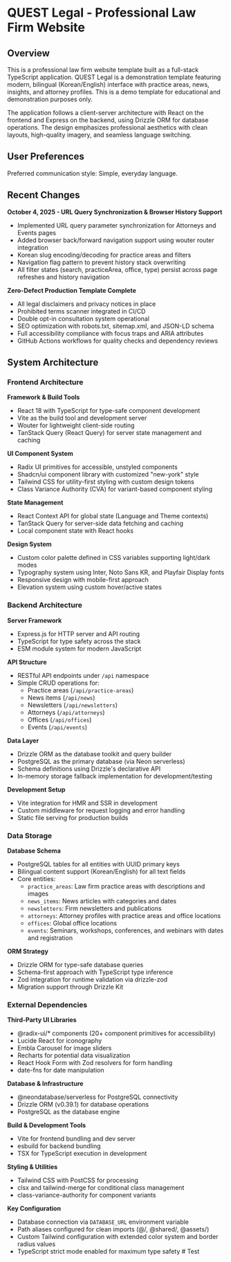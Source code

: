 # QUEST Legal - Professional Law Firm Website

## Overview

This is a professional law firm website template built as a full-stack TypeScript application. QUEST Legal is a demonstration template featuring modern, bilingual (Korean/English) interface with practice areas, news, insights, and attorney profiles. This is a demo template for educational and demonstration purposes only.

The application follows a client-server architecture with React on the frontend and Express on the backend, using Drizzle ORM for database operations. The design emphasizes professional aesthetics with clean layouts, high-quality imagery, and seamless language switching.

## User Preferences

Preferred communication style: Simple, everyday language.

## Recent Changes

**October 4, 2025 - URL Query Synchronization & Browser History Support**
- Implemented URL query parameter synchronization for Attorneys and Events pages
- Added browser back/forward navigation support using wouter router integration
- Korean slug encoding/decoding for practice areas and filters
- Navigation flag pattern to prevent history stack overwriting
- All filter states (search, practiceArea, office, type) persist across page refreshes and history navigation

**Zero-Defect Production Template Complete**
- All legal disclaimers and privacy notices in place
- Prohibited terms scanner integrated in CI/CD
- Double opt-in consultation system operational
- SEO optimization with robots.txt, sitemap.xml, and JSON-LD schema
- Full accessibility compliance with focus traps and ARIA attributes
- GitHub Actions workflows for quality checks and dependency reviews

## System Architecture

### Frontend Architecture

**Framework & Build Tools**
- React 18 with TypeScript for type-safe component development
- Vite as the build tool and development server
- Wouter for lightweight client-side routing
- TanStack Query (React Query) for server state management and caching

**UI Component System**
- Radix UI primitives for accessible, unstyled components
- Shadcn/ui component library with customized "new-york" style
- Tailwind CSS for utility-first styling with custom design tokens
- Class Variance Authority (CVA) for variant-based component styling

**State Management**
- React Context API for global state (Language and Theme contexts)
- TanStack Query for server-side data fetching and caching
- Local component state with React hooks

**Design System**
- Custom color palette defined in CSS variables supporting light/dark modes
- Typography system using Inter, Noto Sans KR, and Playfair Display fonts
- Responsive design with mobile-first approach
- Elevation system using custom hover/active states

### Backend Architecture

**Server Framework**
- Express.js for HTTP server and API routing
- TypeScript for type safety across the stack
- ESM module system for modern JavaScript

**API Structure**
- RESTful API endpoints under `/api` namespace
- Simple CRUD operations for:
  - Practice areas (`/api/practice-areas`)
  - News items (`/api/news`)
  - Newsletters (`/api/newsletters`)
  - Attorneys (`/api/attorneys`)
  - Offices (`/api/offices`)
  - Events (`/api/events`)

**Data Layer**
- Drizzle ORM as the database toolkit and query builder
- PostgreSQL as the primary database (via Neon serverless)
- Schema definitions using Drizzle's declarative API
- In-memory storage fallback implementation for development/testing

**Development Setup**
- Vite integration for HMR and SSR in development
- Custom middleware for request logging and error handling
- Static file serving for production builds

### Data Storage

**Database Schema**
- PostgreSQL tables for all entities with UUID primary keys
- Bilingual content support (Korean/English) for all text fields
- Core entities:
  - `practice_areas`: Law firm practice areas with descriptions and images
  - `news_items`: News articles with categories and dates
  - `newsletters`: Firm newsletters and publications
  - `attorneys`: Attorney profiles with practice areas and office locations
  - `offices`: Global office locations
  - `events`: Seminars, workshops, conferences, and webinars with dates and registration

**ORM Strategy**
- Drizzle ORM for type-safe database queries
- Schema-first approach with TypeScript type inference
- Zod integration for runtime validation via drizzle-zod
- Migration support through Drizzle Kit

### External Dependencies

**Third-Party UI Libraries**
- @radix-ui/* components (20+ component primitives for accessibility)
- Lucide React for iconography
- Embla Carousel for image sliders
- Recharts for potential data visualization
- React Hook Form with Zod resolvers for form handling
- date-fns for date manipulation

**Database & Infrastructure**
- @neondatabase/serverless for PostgreSQL connectivity
- Drizzle ORM (v0.39.1) for database operations
- PostgreSQL as the database engine

**Build & Development Tools**
- Vite for frontend bundling and dev server
- esbuild for backend bundling
- TSX for TypeScript execution in development

**Styling & Utilities**
- Tailwind CSS with PostCSS for processing
- clsx and tailwind-merge for conditional class management
- class-variance-authority for component variants

**Key Configuration**
- Database connection via `DATABASE_URL` environment variable
- Path aliases configured for clean imports (@/, @shared/, @assets/)
- Custom Tailwind configuration with extended color system and border radius values
- TypeScript strict mode enabled for maximum type safety
#   T e s t  
 